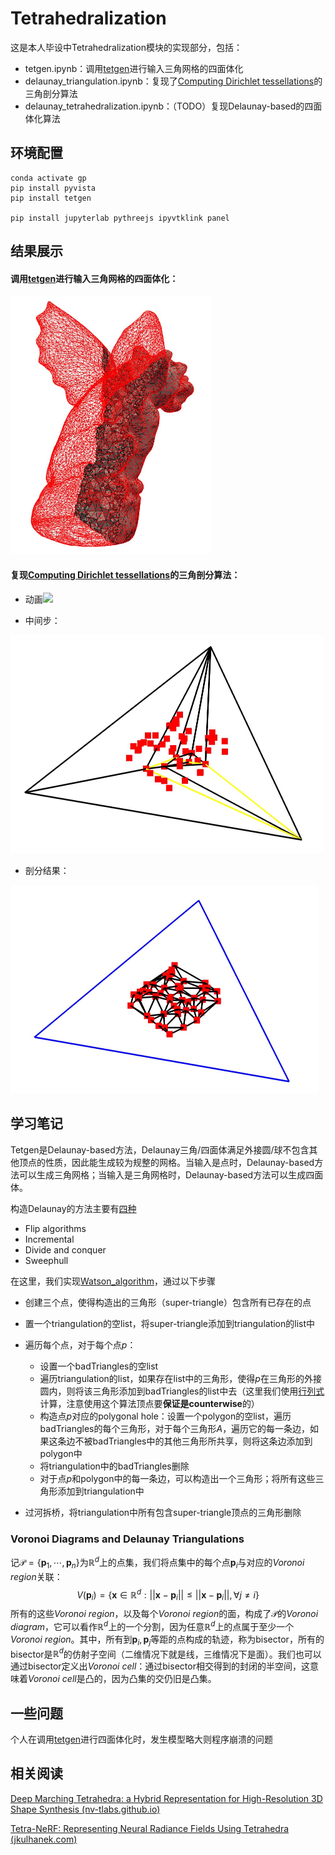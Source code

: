 # Tetrahedralization

这是本人毕设中Tetrahedralization模块的实现部分，包括：

- tetgen.ipynb：调用[tetgen](https://pypi.org/project/pytetgen/)进行输入三角网格的四面体化
- delaunay_triangulation.ipynb：复现了[Computing Dirichlet tessellations](https://academic.oup.com/comjnl/article/24/2/162/338193)的三角剖分算法
- delaunay_tetrahedralization.ipynb：（TODO）复现Delaunay-based的四面体化算法

## 环境配置

```
conda activate gp
pip install pyvista
pip install tetgen

pip install jupyterlab pythreejs ipyvtklink panel
```



## 结果展示

#### 调用[tetgen](https://pypi.org/project/pytetgen/)进行输入三角网格的四面体化：

<img src="imgs\tetgen.JPG" style="zoom:50%;" />

#### 复现[Computing Dirichlet tessellations](https://academic.oup.com/comjnl/article/24/2/162/338193)的三角剖分算法：

- 动画![](D:\准备毕设\毕设\notebook_tetgen\imgs\triangluation.gif)

- 中间步：

<img src="imgs\tri_m.JPG" style="zoom:50%;" />

- 剖分结果：

<img src="imgs\tri_f.JPG" style="zoom:50%;" />

## 学习笔记

Tetgen是Delaunay-based方法，Delaunay三角/四面体满足外接圆/球不包含其他顶点的性质，因此能生成较为规整的网格。当输入是点时，Delaunay-based方法可以生成三角网格；当输入是三角网格时，Delaunay-based方法可以生成四面体。

构造Delaunay的方法主要有[四种](https://en.wikipedia.org/wiki/Delaunay_triangulation#Algorithms)

- Flip algorithms
- Incremental
- Divide and conquer
- Sweephull

在这里，我们实现[Watson_algorithm](https://en.wikipedia.org/wiki/Bowyer%E2%80%93Watson_algorithm)，通过以下步骤

- 创建三个点，使得构造出的三角形（super-triangle）包含所有已存在的点
- 置一个triangulation的空list，将super-triangle添加到triangulation的list中
- 遍历每个点，对于每个点$p$：
  - 设置一个badTriangles的空list
  - 遍历triangulation的list，如果存在list中的三角形，使得$p$在三角形的外接圆内，则将该三角形添加到badTriangles的list中去（这里我们使用[行列式](https://en.wikipedia.org/wiki/Delaunay_triangulation#Algorithms)计算，注意使用这个算法顶点要**保证是counterwise**的）
  - 构造点$p$对应的polygonal hole：设置一个polygon的空list，遍历badTriangles的每个三角形，对于每个三角形$A$，遍历它的每一条边，如果这条边不被badTriangles中的其他三角形所共享，则将这条边添加到polygon中
  - 将triangulation中的badTriangles删除
  - 对于点$p$和polygon中的每一条边，可以构造出一个三角形；将所有这些三角形添加到triangulation中

- 过河拆桥，将triangulation中所有包含super-triangle顶点的三角形删除



### Voronoi Diagrams and Delaunay Triangulations

记$\mathcal{P}=\{\mathbf{p}_1,\cdots,\mathbf{p}_n\}$为$\mathbb{R}^d$上的点集，我们将点集中的每个点$\mathbf{p}_i$与对应的*Voronoi region*关联：
$$
V(\mathbf{p}_i)=\{\mathbf{x}\in\mathbb{R}^d:|| \mathbf{x}-\mathbf{p}_i||\leqslant||\mathbf{x}-\mathbf{p}_i||,\forall j\neq i\}
$$
所有的这些*Voronoi region*，以及每个*Voronoi region*的面，构成了$\mathcal{P}$的*Voronoi diagram*，它可以看作$\mathbb{R}^d$上的一个分割，因为任意$\mathbb{R}^d$上的点属于至少一个*Voronoi region*。其中，所有到$\mathbf{p}_i,\mathbf{p}_j$等距的点构成的轨迹，称为bisector，所有的bisector是$\mathbb{R}^d$的仿射子空间（二维情况下就是线，三维情况下是面）。我们也可以通过bisector定义出*Voronoi cell*：通过bisector相交得到的封闭的半空间，这意味着*Voronoi cell*是凸的，因为凸集的交仍旧是凸集。



## 一些问题

个人在调用[tetgen](https://pypi.org/project/pytetgen/)进行四面体化时，发生模型略大则程序崩溃的问题



## 相关阅读

[Deep Marching Tetrahedra: a Hybrid Representation for High-Resolution 3D Shape Synthesis (nv-tlabs.github.io)](https://nv-tlabs.github.io/DMTet/)

[Tetra-NeRF: Representing Neural Radiance Fields Using Tetrahedra (jkulhanek.com)](https://jkulhanek.com/tetra-nerf/)













